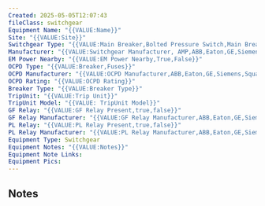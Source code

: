 ```yaml
---
Created: 2025-05-05T12:07:43
fileClass: switchgear
Equipment Name: "{{VALUE:Name}}"
Site: "{{VALUE:Site}}"
Switchgear Type: "{{VALUE:Main Breaker,Bolted Pressure Switch,Main Breaker_Remote Distribution,Main_Tie_Main}}"
Manufacturer: "{{VALUE:Switchgear Manufacturer, AMP,ABB,Eaton,GE,Siemens,SquareD}}"
EM Power Nearby: "{{VALUE:EM Power Nearby,True,False}}"
OCPD Type: "{{VALUE:Breaker,Fuses}}"
OCPD Manufacturer: "{{VALUE:OCPD Manufacturer,ABB,Eaton,GE,Siemens,SquareD}}"
OCPD Rating: "{{VALUE:OCPD Rating}}"
Breaker Type: "{{VALUE:Breaker Type}}"
TripUnit: "{{VALUE:Trip Unit}}"
TripUnit Model: "{{VALUE: TripUnit Model}}"
GF Relay: "{{VALUE:GF Relay Present,true,false}}"
GF Relay Manufacturer: "{{VALUE:GF Relay Manufacturer,ABB,Eaton,GE,Siemens,SquareD,N/A}}"
PL Relay: "{{VALUE:PL Relay Present,true,false}}"
PL Relay Manufacturer: "{{VALUE:PL Relay Manufacturer,ABB,Eaton,GE,Siemens,SquareD,N/A}}"
Equipment Type: Switchgear
Equipment Notes: "{{VALUE:Notes}}"
Equipment Note Links: 
Equipment Pics:
---
```

## Notes